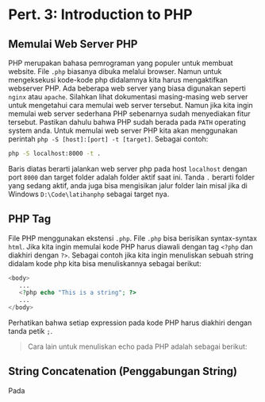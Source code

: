 # Pert. 3: Introduction to PHP

## Memulai Web Server PHP
PHP merupakan bahasa pemrograman yang populer untuk membuat website. File `.php` biasanya dibuka melalui browser. Namun untuk mengeksekusi kode-kode php didalamnya kita harus mengaktifkan webserver PHP. Ada beberapa web server yang biasa digunakan seperti `nginx` atau `apache`. Silahkan lihat dokumentasi masing-masing web server untuk mengetahui cara memulai web server tersebut. Namun jika kita ingin memulai web server sederhana PHP sebenarnya sudah menyediakan fitur tersebut. Pastikan dahulu bahwa PHP sudah berada pada `PATH` operating system anda.
Untuk memulai web server PHP kita akan menggunakan perintah `php -S [host]:[port] -t [target]`. Sebagai contoh:
```bash
php -S localhost:8000 -t .
```
Baris diatas berarti jalankan web server php pada host `localhost` dengan port `8000` dan target folder adalah folder aktif saat ini. Tanda `.` berarti folder yang sedang aktif, anda juga bisa mengisikan jalur folder lain misal jika di Windows `D:\Code\latihanphp` sebagai target nya.

## PHP Tag
File PHP menggunakan ekstensi `.php`. File `.php`  bisa berisikan syntax-syntax `html`. Jika kita ingin memulai kode PHP harus diawali dengan tag `<?php` dan diakhiri dengan `?>`. Sebagai contoh jika kita ingin menuliskan sebuah string didalam kode php kita bisa menuliskannya sebagai berikut:
```php
<body>
   ...
   <?php echo "This is a string"; ?>
   ...
</body>
```
Perhatikan bahwa setiap expression pada kode PHP harus diakhiri dengan tanda petik `;`. 

> Cara lain untuk menuliskan echo pada PHP adalah sebagai berikut:
> <?php= "This is a string"; ?>

## String Concatenation (Penggabungan String)
Pada 